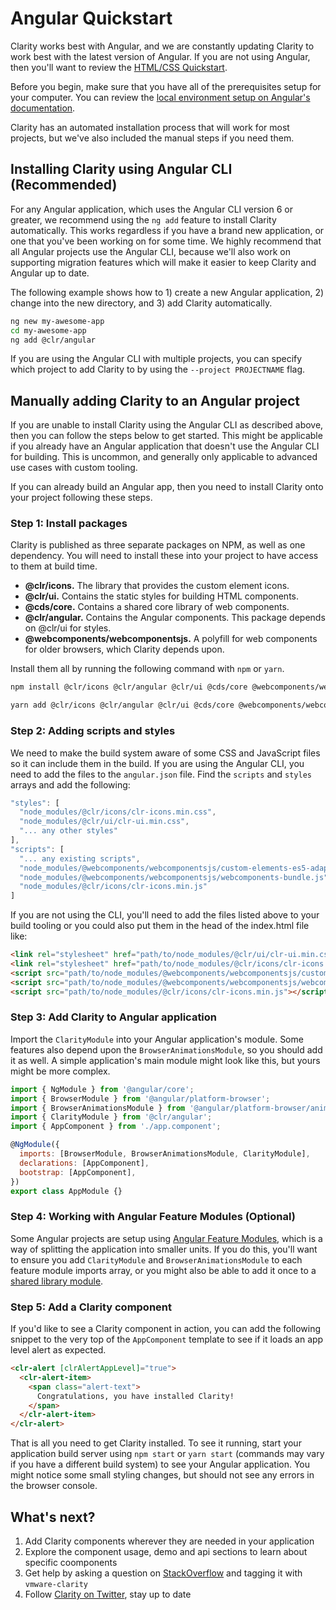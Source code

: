 # Angular Quickstart

Clarity works best with Angular, and we are constantly updating Clarity to work best with the latest version of Angular. If you are not using Angular, then you'll want to review the [HTML/CSS Quickstart](/get-started/html).

Before you begin, make sure that you have all of the prerequisites setup for your computer. You can review the [local environment setup on Angular's documentation](https://angular.io/guide/setup-local).

Clarity has an automated installation process that will work for most projects, but we've also included the manual steps if you need them.

## Installing Clarity using Angular CLI (Recommended)

For any Angular application, which uses the Angular CLI version 6 or greater, we recommend using the `ng add` feature to install Clarity automatically. This works regardless if you have a brand new application, or one that you've been working on for some time. We highly recommend that all Angular projects use the Angular CLI, because we'll also work on supporting migration features which will make it easier to keep Clarity and Angular up to date.

The following example shows how to 1) create a new Angular application, 2) change into the new directory, and 3) add Clarity automatically.

<doc-code>

```bash
ng new my-awesome-app
cd my-awesome-app
ng add @clr/angular
```

</doc-code>

If you are using the Angular CLI with multiple projects, you can specify which project to add Clarity to by using the `--project PROJECTNAME` flag.

## Manually adding Clarity to an Angular project

If you are unable to install Clarity using the Angular CLI as described above, then you can follow the steps below to get started. This might be applicable if you already have an Angular application that doesn't use the Angular CLI for building. This is uncommon, and generally only applicable to advanced use cases with custom tooling.

If you can already build an Angular app, then you need to install Clarity onto your project following these steps.

### Step 1: Install packages

Clarity is published as three separate packages on NPM, as well as one dependency. You will need to install these into your project to have access to them at build time.

- **@clr/icons.** The library that provides the custom element icons.
- **@clr/ui.** Contains the static styles for building HTML components.
- **@cds/core.** Contains a shared core library of web components.
- **@clr/angular.** Contains the Angular components. This package depends on @clr/ui for styles.
- **@webcomponents/webcomponentsjs.** A polyfill for web components for older browsers, which Clarity depends upon.

Install them all by running the following command with `npm` or `yarn`.

<doc-code>

```bash
npm install @clr/icons @clr/angular @clr/ui @cds/core @webcomponents/webcomponentsjs

yarn add @clr/icons @clr/angular @clr/ui @cds/core @webcomponents/webcomponentsjs
```

</doc-code>

### Step 2: Adding scripts and styles

We need to make the build system aware of some CSS and JavaScript files so it can include them in the build. If you are using the Angular CLI, you need to add the files to the `angular.json` file. Find the `scripts` and `styles` arrays and add the following:

<doc-code>

```javascript
"styles": [
  "node_modules/@clr/icons/clr-icons.min.css",
  "node_modules/@clr/ui/clr-ui.min.css",
  "... any other styles"
],
"scripts": [
  "... any existing scripts",
  "node_modules/@webcomponents/webcomponentsjs/custom-elements-es5-adapter.js",
  "node_modules/@webcomponents/webcomponentsjs/webcomponents-bundle.js",
  "node_modules/@clr/icons/clr-icons.min.js"
]
```

</doc-code>

If you are not using the CLI, you'll need to add the files listed above to your build tooling or you could also put them in the head of the index.html file like:

<doc-code>

```html
<link rel="stylesheet" href="path/to/node_modules/@clr/ui/clr-ui.min.css" />
<link rel="stylesheet" href="path/to/node_modules/@clr/icons/clr-icons.min.css" />
<script src="path/to/node_modules/@webcomponents/webcomponentsjs/custom-elements-es5-adapter.js"></script>
<script src="path/to/node_modules/@webcomponents/webcomponentsjs/webcomponents-bundle.js"></script>
<script src="path/to/node_modules/@clr/icons/clr-icons.min.js"></script>
```

</doc-code>

### Step 3: Add Clarity to Angular application

Import the `ClarityModule` into your Angular application's module. Some features also depend upon the `BrowserAnimationsModule`, so you should add it as well. A simple application's main module might look like this, but yours might be more complex.

<doc-code>

```javascript
import { NgModule } from '@angular/core';
import { BrowserModule } from '@angular/platform-browser';
import { BrowserAnimationsModule } from '@angular/platform-browser/animations';
import { ClarityModule } from '@clr/angular';
import { AppComponent } from './app.component';

@NgModule({
  imports: [BrowserModule, BrowserAnimationsModule, ClarityModule],
  declarations: [AppComponent],
  bootstrap: [AppComponent],
})
export class AppModule {}
```

</doc-code>

### Step 4: Working with Angular Feature Modules (Optional)

Some Angular projects are setup using [Angular Feature Modules](https://angular.io/guide/feature-modules), which is a way of splitting the application into smaller units. If you do this, you'll want to ensure you add `ClarityModule` and `BrowserAnimationsModule` to each feature module imports array, or you might also be able to add it once to a [shared library module](https://angular.io/guide/sharing-ngmodules).

### Step 5: Add a Clarity component

If you'd like to see a Clarity component in action, you can add the following snippet to the very top of the `AppComponent` template to see if it loads an app level alert as expected.

<doc-code>

```html
<clr-alert [clrAlertAppLevel]="true">
  <clr-alert-item>
    <span class="alert-text">
      Congratulations, you have installed Clarity!
    </span>
  </clr-alert-item>
</clr-alert>
```

</doc-code>

That is all you need to get Clarity installed. To see it running, start your application build server using `npm start` or `yarn start` (commands may vary if you have a different build system) to see your Angular application. You might notice some small styling changes, but should not see any errors in the browser console.

## What's next?

1. Add Clarity components wherever they are needed in your application
1. Explore the component usage, demo and api sections to learn about specific coomponents
1. Get help by asking a question on [StackOverflow](https://stackoverflow.com/questions/tagged/vmware-clarity) and tagging it with `vmware-clarity`
1. Follow [Clarity on Twitter](https://twitter.com/vmwareclarity), stay up to date
